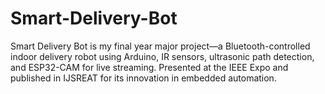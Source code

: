 # Smart-Delivery-Bot
Smart Delivery Bot is my final year major project—a Bluetooth-controlled indoor delivery robot using Arduino, IR sensors, ultrasonic path detection, and ESP32-CAM for live streaming. Presented at the IEEE Expo and published in IJSREAT for its innovation in embedded automation.
